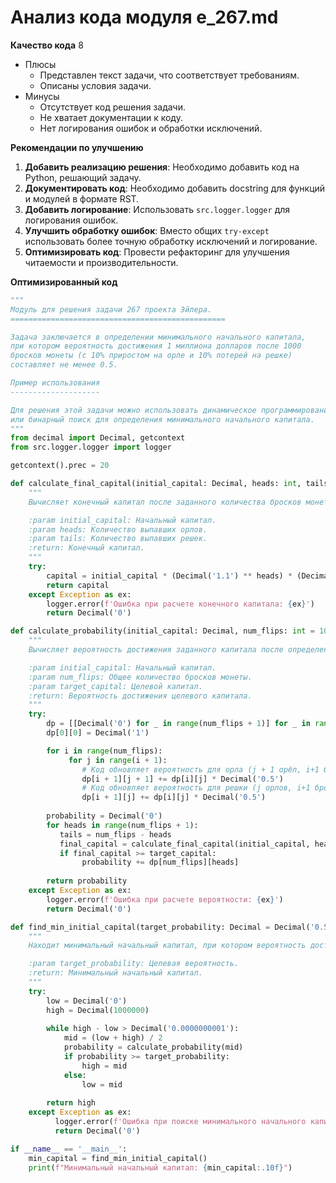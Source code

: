 # Анализ кода модуля e_267.md

**Качество кода**
8
-  Плюсы
    -   Представлен текст задачи, что соответствует требованиям.
    -   Описаны условия задачи.
-  Минусы
    -   Отсутствует код решения задачи.
    -   Не хватает документации к коду.
    -   Нет логирования ошибок и обработки исключений.

**Рекомендации по улучшению**

1.  **Добавить реализацию решения**: Необходимо добавить код на Python, решающий задачу.
2.  **Документировать код**: Необходимо добавить docstring для функций и модулей в формате RST.
3.  **Добавить логирование**: Использовать `src.logger.logger` для логирования ошибок.
4.  **Улучшить обработку ошибок**: Вместо общих `try-except` использовать более точную обработку исключений и логирование.
5.  **Оптимизировать код**: Провести рефакторинг для улучшения читаемости и производительности.

**Оптимизированный код**

```python
"""
Модуль для решения задачи 267 проекта Эйлера.
================================================

Задача заключается в определении минимального начального капитала,
при котором вероятность достижения 1 миллиона долларов после 1000
бросков монеты (с 10% приростом на орле и 10% потерей на решке)
составляет не менее 0.5.

Пример использования
--------------------

Для решения этой задачи можно использовать динамическое программирование
или бинарный поиск для определения минимального начального капитала.
"""
from decimal import Decimal, getcontext
from src.logger.logger import logger

getcontext().prec = 20

def calculate_final_capital(initial_capital: Decimal, heads: int, tails: int) -> Decimal:
    """
    Вычисляет конечный капитал после заданного количества бросков монеты.

    :param initial_capital: Начальный капитал.
    :param heads: Количество выпавших орлов.
    :param tails: Количество выпавших решек.
    :return: Конечный капитал.
    """
    try:
        capital = initial_capital * (Decimal('1.1') ** heads) * (Decimal('0.9') ** tails)
        return capital
    except Exception as ex:
        logger.error(f'Ошибка при расчете конечного капитала: {ex}')
        return Decimal('0')

def calculate_probability(initial_capital: Decimal, num_flips: int = 1000, target_capital: Decimal = Decimal(1000000)) -> Decimal:
    """
    Вычисляет вероятность достижения заданного капитала после определенного количества бросков монеты.

    :param initial_capital: Начальный капитал.
    :param num_flips: Общее количество бросков монеты.
    :param target_capital: Целевой капитал.
    :return: Вероятность достижения целевого капитала.
    """
    try:
        dp = [[Decimal('0') for _ in range(num_flips + 1)] for _ in range(num_flips + 1)]
        dp[0][0] = Decimal('1')

        for i in range(num_flips):
             for j in range(i + 1):
                # Код обновляет вероятность для орла (j + 1 орёл, i+1 бросок)
                dp[i + 1][j + 1] += dp[i][j] * Decimal('0.5')
                # Код обновляет вероятность для решки (j орлов, i+1 бросок)
                dp[i + 1][j] += dp[i][j] * Decimal('0.5')
        
        probability = Decimal('0')
        for heads in range(num_flips + 1):
           tails = num_flips - heads
           final_capital = calculate_final_capital(initial_capital, heads, tails)
           if final_capital >= target_capital:
                probability += dp[num_flips][heads]
        
        return probability
    except Exception as ex:
        logger.error(f'Ошибка при расчете вероятности: {ex}')
        return Decimal('0')

def find_min_initial_capital(target_probability: Decimal = Decimal('0.5')) -> Decimal:
    """
    Находит минимальный начальный капитал, при котором вероятность достижения целевого капитала не менее заданной вероятности.

    :param target_probability: Целевая вероятность.
    :return: Минимальный начальный капитал.
    """
    try:
        low = Decimal('0')
        high = Decimal(1000000)
        
        while high - low > Decimal('0.0000000001'):
            mid = (low + high) / 2
            probability = calculate_probability(mid)
            if probability >= target_probability:
                high = mid
            else:
                low = mid
        
        return high
    except Exception as ex:
          logger.error(f'Ошибка при поиске минимального начального капитала: {ex}')
          return Decimal('0')

if __name__ == '__main__':
    min_capital = find_min_initial_capital()
    print(f"Минимальный начальный капитал: {min_capital:.10f}")
```